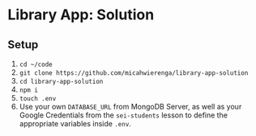 # Library App: Solution

## Setup

1. `cd ~/code`
2. `git clone https://github.com/micahwierenga/library-app-solution`
3. `cd library-app-solution`
4. `npm i`
5. `touch .env`
6. Use your own `DATABASE_URL` from MongoDB Server, as well as your Google Credentials from the `sei-students` lesson to define the appropriate variables inside `.env`.